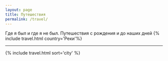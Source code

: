 ```yaml
---
layout: page
title: Путешествия
permalink: /travel/
---
```

Где я был и где я не был. Путешествия c рождения и до наших дней
{% include travel.html country='Реки'%}
* * *
{% include travel.html sort='city' %}
